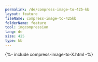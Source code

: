 ```yaml
---
permalink: /de/compress-image-to-425-kb
layout: feature
fileName: compress-image-to-425kb
folderName: feature
tool: imgcompression
lang: de
size: 425
type: kb
---
```


{%- include compress-image-to-X.html -%}

